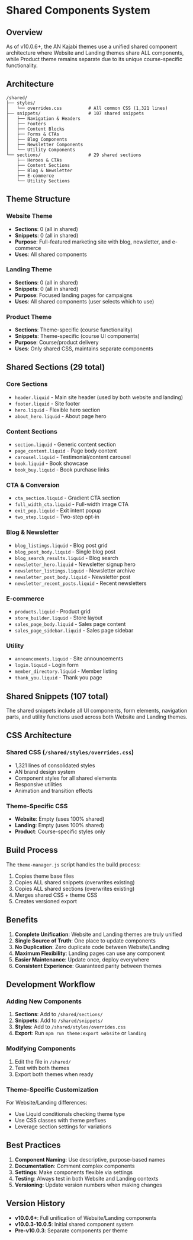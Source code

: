 # Shared Components System

## Overview

As of v10.0.6+, the AN Kajabi themes use a unified shared component architecture where Website and Landing themes share ALL components, while Product theme remains separate due to its unique course-specific functionality.

## Architecture

```
/shared/
├── styles/
│   └── overrides.css          # All common CSS (1,321 lines)
├── snippets/                  # 107 shared snippets
│   ├── Navigation & Headers
│   ├── Footers
│   ├── Content Blocks
│   ├── Forms & CTAs
│   ├── Blog Components
│   ├── Newsletter Components
│   └── Utility Components
└── sections/                  # 29 shared sections
    ├── Heroes & CTAs
    ├── Content Sections
    ├── Blog & Newsletter
    ├── E-commerce
    └── Utility Sections
```

## Theme Structure

### Website Theme
- **Sections**: 0 (all in shared)
- **Snippets**: 0 (all in shared)
- **Purpose**: Full-featured marketing site with blog, newsletter, and e-commerce
- **Uses**: All shared components

### Landing Theme  
- **Sections**: 0 (all in shared)
- **Snippets**: 0 (all in shared)
- **Purpose**: Focused landing pages for campaigns
- **Uses**: All shared components (user selects which to use)

### Product Theme
- **Sections**: Theme-specific (course functionality)
- **Snippets**: Theme-specific (course UI components)
- **Purpose**: Course/product delivery
- **Uses**: Only shared CSS, maintains separate components

## Shared Sections (29 total)

### Core Sections
- `header.liquid` - Main site header (used by both website and landing)
- `footer.liquid` - Site footer
- `hero.liquid` - Flexible hero section
- `about_hero.liquid` - About page hero

### Content Sections
- `section.liquid` - Generic content section
- `page_content.liquid` - Page body content
- `carousel.liquid` - Testimonial/content carousel
- `book.liquid` - Book showcase
- `book_buy.liquid` - Book purchase links

### CTA & Conversion
- `cta_section.liquid` - Gradient CTA section
- `full_width_cta.liquid` - Full-width image CTA
- `exit_pop.liquid` - Exit intent popup
- `two_step.liquid` - Two-step opt-in

### Blog & Newsletter
- `blog_listings.liquid` - Blog post grid
- `blog_post_body.liquid` - Single blog post
- `blog_search_results.liquid` - Blog search
- `newsletter_hero.liquid` - Newsletter signup hero
- `newsletter_listings.liquid` - Newsletter archive
- `newsletter_post_body.liquid` - Newsletter post
- `newsletter_recent_posts.liquid` - Recent newsletters

### E-commerce
- `products.liquid` - Product grid
- `store_builder.liquid` - Store layout
- `sales_page_body.liquid` - Sales page content
- `sales_page_sidebar.liquid` - Sales page sidebar

### Utility
- `announcements.liquid` - Site announcements
- `login.liquid` - Login form
- `member_directory.liquid` - Member listing
- `thank_you.liquid` - Thank you page

## Shared Snippets (107 total)

The shared snippets include all UI components, form elements, navigation parts, and utility functions used across both Website and Landing themes.

## CSS Architecture

### Shared CSS (`/shared/styles/overrides.css`)
- 1,321 lines of consolidated styles
- AN brand design system
- Component styles for all shared elements
- Responsive utilities
- Animation and transition effects

### Theme-Specific CSS
- **Website**: Empty (uses 100% shared)
- **Landing**: Empty (uses 100% shared)  
- **Product**: Course-specific styles only

## Build Process

The `theme-manager.js` script handles the build process:

1. Copies theme base files
2. Copies ALL shared snippets (overwrites existing)
3. Copies ALL shared sections (overwrites existing)
4. Merges shared CSS + theme CSS
5. Creates versioned export

## Benefits

1. **Complete Unification**: Website and Landing themes are truly unified
2. **Single Source of Truth**: One place to update components
3. **No Duplication**: Zero duplicate code between Website/Landing
4. **Maximum Flexibility**: Landing pages can use any component
5. **Easier Maintenance**: Update once, deploy everywhere
6. **Consistent Experience**: Guaranteed parity between themes

## Development Workflow

### Adding New Components

1. **Sections**: Add to `/shared/sections/`
2. **Snippets**: Add to `/shared/snippets/`
3. **Styles**: Add to `/shared/styles/overrides.css`
4. **Export**: Run `npm run theme:export website` or `landing`

### Modifying Components

1. Edit the file in `/shared/`
2. Test with both themes
3. Export both themes when ready

### Theme-Specific Customization

For Website/Landing differences:
- Use Liquid conditionals checking theme type
- Use CSS classes with theme prefixes
- Leverage section settings for variations

## Best Practices

1. **Component Naming**: Use descriptive, purpose-based names
2. **Documentation**: Comment complex components
3. **Settings**: Make components flexible via settings
4. **Testing**: Always test in both Website and Landing contexts
5. **Versioning**: Update version numbers when making changes

## Version History

- **v10.0.6+**: Full unification of Website/Landing components
- **v10.0.3-10.0.5**: Initial shared component system
- **Pre-v10.0.3**: Separate components per theme